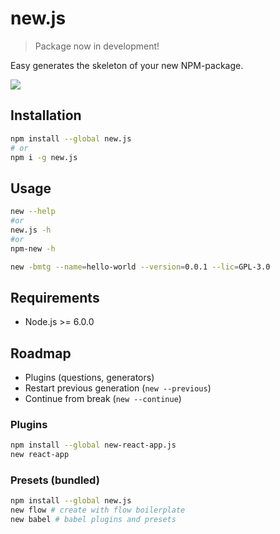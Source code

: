# new.js

> Package now in development!

Easy generates the skeleton of your new NPM-package.

[![](https://asciinema.org/a/48638.png)](https://asciinema.org/a/48638)


## Installation

```bash
npm install --global new.js
# or
npm i -g new.js
```

## Usage

```bash
new --help
#or
new.js -h
#or
npm-new -h
```

```bash
new -bmtg --name=hello-world --version=0.0.1 --lic=GPL-3.0
```

## Requirements

- Node.js >= 6.0.0


## Roadmap

- Plugins (questions, generators)
- Restart previous generation (`new --previous`)
- Continue from break (`new --continue`)


### Plugins

```bash
npm install --global new-react-app.js
new react-app
```

### Presets (bundled)

```bash
npm install --global new.js
new flow # create with flow boilerplate
new babel # babel plugins and presets
```


<!-- ## Questions

- name
- description
- version
- author
- repository
- keywords
- license
- node minimum version
- init git
- dependencies
- devDependencies
- executive or/and library, tests
- readme selector

Add license header to demo files (main, bin, test)

-->
